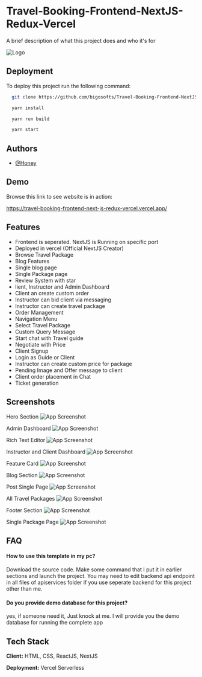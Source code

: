 
# Travel-Booking-Frontend-NextJS-Redux-Vercel

A brief description of what this project does and who it's for


![Logo](https://atiqlab.bigosofts.com/wp-content/uploads/2024/08/rsz_logo.png)


## Deployment

To deploy this project run the following command:

```bash
  git clone https://github.com/bigosofts/Travel-Booking-Frontend-NextJS-Redux-Vercel.git
```


```bash
  yarn install
```

```bash
  yarn run build
```

```bash
  yarn start
```


## Authors

- [@Honey](https://github.com/honey0120)


## Demo

Browse this link to see website is in action:

https://travel-booking-frontend-next-js-redux-vercel.vercel.app/

## Features

- Frontend is seperated. NextJS is Running on specific port
- Deployed in vercel (Official NextJS Creator)
- Browse Travel Package
- Blog Features
- Single blog page
- Single Package page
- Review System with star
- lient, Instructor and Admin Dashboard
- Client an create custom order
- Instructor can bid client via messaging
- Instructor can create travel package
- Order Management
- Navigation Menu
- Select Travel Package
- Custom Query Message
- Start chat with Travel guide
- Negotiate with Price
- Client Signup
- Login as Guide or Client
- Instructor can create custom price for package
- Pending Image and Offer message to client
- Client order placement in Chat
- Ticket generation


## Screenshots
  Hero Section
![App Screenshot](https://atiqlab.bigosofts.com/wp-content/uploads/2024/08/Screenshot-from-2024-08-25-12-41-56.png)

  Admin Dashboard
![App Screenshot](https://atiqlab.bigosofts.com/wp-content/uploads/2024/08/Screenshot-from-2024-08-25-12-46-25.png)

  Rich Text Editor
![App Screenshot](https://atiqlab.bigosofts.com/wp-content/uploads/2024/08/Screenshot-from-2024-08-25-12-46-52.png)

  Instructor and Client Dashboard
![App Screenshot](https://atiqlab.bigosofts.com/wp-content/uploads/2024/08/Screenshot-from-2024-08-25-12-44-37.png)

  Feature Card
![App Screenshot](https://atiqlab.bigosofts.com/wp-content/uploads/2024/08/Screenshot-from-2024-08-25-12-42-39.png)

  Blog Section
![App Screenshot](https://atiqlab.bigosofts.com/wp-content/uploads/2024/08/Screenshot-from-2024-08-25-12-42-56.png)

  Post Single Page
![App Screenshot](https://atiqlab.bigosofts.com/wp-content/uploads/2024/08/Screenshot-from-2024-08-25-12-43-56.png)

  All Travel Packages
![App Screenshot](https://atiqlab.bigosofts.com/wp-content/uploads/2024/08/new2.png)

  Footer Section
![App Screenshot](https://atiqlab.bigosofts.com/wp-content/uploads/2024/08/Screenshot-from-2024-08-25-12-43-10.png)

  Single Package Page
![App Screenshot](https://atiqlab.bigosofts.com/wp-content/uploads/2024/08/Screenshot-from-2024-08-25-12-55-11.png)


## FAQ

#### How to use this template in my pc?

Download the source code. Make some command that I put it in earlier sections and launch the project. You may need to edit backend api endpoint in all files of  apiservices folder if you use seperate backend for this project other than me.

#### Do you provide demo database for this project?

yes, if someone need it, Just knock at me. I will provide you the demo database for running the complete app


## Tech Stack

**Client:** HTML, CSS, ReactJS, NextJS

**Deployment:** Vercel Serverless
